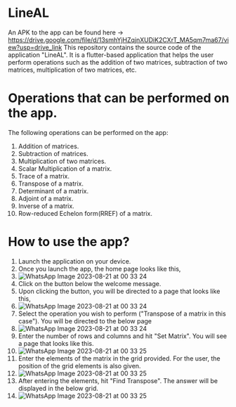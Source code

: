 # LineAL

An APK to the app can be found here -> https://drive.google.com/file/d/13smhYjHZqjnXUDiK2CXrT_MA5qm7ma67/view?usp=drive_link
This repository contains the source code of the application "LineAL". It is a flutter-based application that helps the user perform operations such as the addition of two matrices, subtraction of two matrices, multiplication of two matrices, etc.

# Operations that can be performed on the app.
The following operations can be performed on the app:
1. Addition of matrices.
2. Subtraction of matrices.
3. Multiplication of two matrices.
4. Scalar Multiplication of a matrix.
5. Trace of a matrix.
6. Transpose of a matrix.
7. Determinant of a matrix.
8. Adjoint of a matrix.
9. Inverse of a matrix.
10. Row-reduced Echelon form(RREF) of a matrix.

# How to use the app?
1. Launch the application on your device.
2. Once you launch the app, the home page looks like this,
3. ![WhatsApp Image 2023-08-21 at 00 33 24](https://github.com/Laptop-2022/LineAL/assets/118844606/58ee4d9e-afc1-4fb3-87a3-6c831dcc2d9d)
4. Click on the button below the welcome message.
5. Upon clicking the button, you will be directed to a page that looks like this,
6. ![WhatsApp Image 2023-08-21 at 00 33 24](https://github.com/Laptop-2022/LineAL/assets/118844606/9d4aecea-e6ae-49a3-8491-e271a039be2f)
7. Select the operation you wish to perform ("Transpose of a matrix in this case"). You will be directed to the below page
8. ![WhatsApp Image 2023-08-21 at 00 33 24](https://github.com/Laptop-2022/LineAL/assets/118844606/9027615e-997a-4638-9d82-336647e25256)
9. Enter the number of rows and columns and hit "Set Matrix". You will see a page that looks like this.
10. ![WhatsApp Image 2023-08-21 at 00 33 25](https://github.com/Laptop-2022/LineAL/assets/118844606/b4376404-5bcc-4955-8764-627b3d3211d1)
11. Enter the elements of the matrix in the grid provided. For the user, the position of the grid elements is also given.
12. ![WhatsApp Image 2023-08-21 at 00 33 25](https://github.com/Laptop-2022/LineAL/assets/118844606/ce13a490-4f2e-40c9-9991-fb1a43b9db5c)
13. After entering the elements, hit "Find Transpose". The answer will be displayed in the below grid.
14. ![WhatsApp Image 2023-08-21 at 00 33 25](https://github.com/Laptop-2022/LineAL/assets/118844606/bccc438e-ab31-42f5-a2e2-2a61b92b3551)




